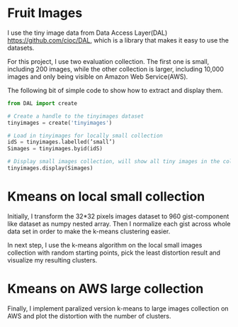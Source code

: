 Fruit Images
============

I use the tiny image data from Data Access Layer(DAL) https://github.com/cioc/DAL, which is a library that makes it easy to use the datasets. 

For this project, I use two evaluation collection. The first one is small, including 200 images, while the other collection is larger, including 10,000 images and only being visible on Amazon Web Service(AWS). 

The following bit of simple code to show how to extract and display them.

```python
from DAL import create

# Create a handle to the tinyimages dataset
tinyimages = create('tinyimages')

# Load in tinyimages for locally small collection
idS = tinyimages.labelled(’small’)
Simages = tinyimages.byid(idS)

# Display small images collection, will show all tiny images in the collection 
tinyimages.display(Simages)
```

Kmeans on local small collection
================================

Initially, I transform the 32*32 pixels images dataset to 960 gist-component like dataset as numpy nested array. Then I normalize each gist across whole data set in order to make the k-means clustering easier.  

In next step, I use the k-means algorithm on the local small images collection with random starting points, pick the least distortion result and visualize my resulting clusters. 

Kmeans on AWS large collection
================================

Finally, I implement paralized version k-means to large images collection on AWS and plot the distortion with the number of clusters.